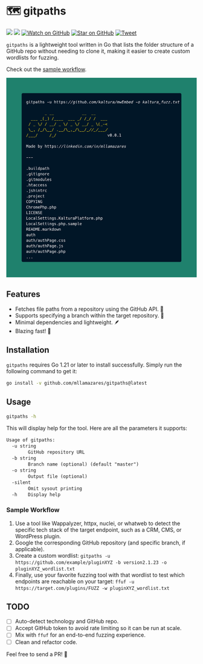 # 🗺️ gitpaths

![](https://img.shields.io/badge/license-MIT-green)
[![](https://img.shields.io/badge/LinkedIn-0077B5?logo=linkedin&logoColor=white)](https://www.linkedin.com/in/mllamazares/)
[![Watch on GitHub](https://img.shields.io/github/watchers/mllamazares/gitpaths.svg?style=social)](https://github.com/mllamazares/gitpaths/watchers)
[![Star on GitHub](https://img.shields.io/github/stars/mllamazares/gitpaths.svg?style=social)](https://github.com/mllamazares/gitpaths/stargazers)
[![Tweet](https://img.shields.io/twitter/url/https/github.com/mllamazares/gitpaths.svg?style=social)](https://twitter.com/intent/tweet?text=Check%20out%20gitpaths%21%20https%3A%2F%2Fgithub.com%2Fmllamazares%2Fgitpaths)

`gitpaths` is a lightweight tool written in Go that lists the folder structure of a GitHub repo without needing to clone it, making it easier to create custom wordlists for fuzzing. 

Check out the [sample workflow](#sample-workflow).

![gitpaths demo screenshot](demo.png)

## Features

- Fetches file paths from a repository using the GitHub API. 🔭
- Supports specifying a branch within the target repository. 🎯
- Minimal dependencies and lightweight. 🪶
- Blazing fast! 🚀

## Installation

`gitpaths` requires Go 1.21 or later to install successfully. Simply run the following command to get it:

```bash
go install -v github.com/mllamazares/gitpaths@latest
```

## Usage

```bash
gitpaths -h
```

This will display help for the tool. Here are all the parameters it supports:

```
Usage of gitpaths:
  -u string
    	GitHub repository URL
  -b string
    	Branch name (optional) (default "master")
  -o string
    	Output file (optional)
  -silent
    	Omit sysout printing
  -h	Display help
```

### Sample Workflow

1. Use a tool like Wappalyzer, httpx, nuclei, or whatweb to detect the specific tech stack of the target endpoint, such as a CRM, CMS, or WordPress plugin.
2. Google the corresponding GitHub repository (and specific branch, if applicable).
3. Create a custom wordlist: `gitpaths -u https://github.com/example/pluginXYZ -b version2.1.23 -o pluginXYZ_wordlist.txt`
4. Finally, use your favorite fuzzing tool with that wordlist to test which endpoints are reachable on your target: `ffuf -u https://target.com/plugins/FUZZ -w pluginXYZ_wordlist.txt`

## TODO
- [ ] Auto-detect technology and GitHub repo.
- [ ] Accept GitHub token to avoid rate limiting so it can be run at scale. 
- [ ] Mix with `ffuf` for an end-to-end fuzzing experience.
- [ ] Clean and refactor code.

Feel free to send a PR! 🙌